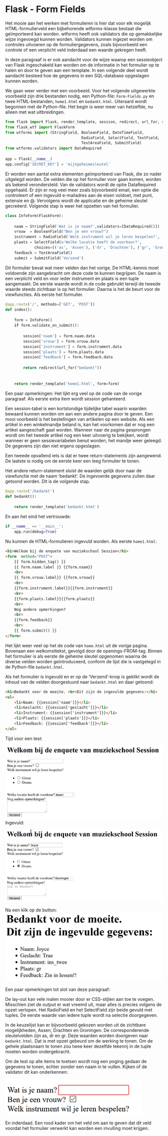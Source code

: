 # Flask - Form Fields

Het mooie aan het werken met formulieren is hier dat voor elk mogelijk HTML-formulierveld  een bijbehorende wtforms-klasse bestaat die geïmporteerd kan worden. wtforms heeft ook validators die op gemakkelijke wijze ingevoegd kunnen worden. Validators kunnen ingezet worden om controles uitvoeren op de formuliergegevens, zoals bijvoorbeeld een controle of een verplicht veld inderdaad een waarde gekregen heeft.

In deze paragraaf is er ook aandacht voor de wijze waarop een sessieobject van Flask ingeschakeld kan worden om de informatie in het formulier op te halen en door te geven aan een template.
In een volgende deel wordt aandacht besteed hoe de gegevens in een SQL-database opgeslagen kunnen worden.

We gaan weer verder met een voorbeeld.
Voor het volgende uitgewerkte voorbeeld zijn drie bestanden nodig, een Python-file: `Form-Fields.py` en twee HTML-bestanden, `home1.html` en `bedankt.html`.
Uiteraard wordt begonnen met de Python-file. Het begin is weer meer van hetzelfde, nu alleen met wat uitbreidingen.

```python
from flask import Flask, render_template, session, redirect, url_for, session
from flask_wtf import FlaskForm
from wtforms import (StringField, BooleanField, DateTimeField,
                     	          RadioField, SelectField, TextField,
                     	          TextAreaField, SubmitField)
from wtforms.validators import DataRequired

app = Flask(__name__)
app.config['SECRET_KEY'] = 'mijngeheimesleutel'
```

Er worden een aantal extra elementen geïmporteerd van Flask, die zo nader uitgelegd worden. De velden die op het formulier voor gaan komen, worden als bekend verondersteld. Van de validators wordt de optie DataRequired opgehaald. Er zijn er nog veel meer zoals bijvoorbeeld email, een optie die controleert of een ingevuld e-mailadres aan de eisen voldoet, met punt, extensie en @.
Vervolgens wordt de applicatie en de geheime sleutel gecreëerd.
Volgende stap is weer het opzetten van het formulier.

```python
class InfoForm(FlaskForm):
    
    naam = StringField('Wat is je naam?',validators=[DataRequired()])
    vrouw  = BooleanField("Ben je een vrouw?")
    instrument = RadioField('Welk instrument wil je leren bespelen?', 	choices=[('ins_een','Gitaar'),('ins_twee','Drums')])
    plaats = SelectField(u'Welke locatie heeft de voorkeur?',
             choices=[('as', 'Assen'), ('dr', 'Drachten'), ('gr', 'Groningen')])
    feedback = TextAreaField()
    submit = SubmitField('Verzend')
```

Dit formulier bevat wat meer velden dan het vorige. De HTML-kennis moet voldoende zijn aangebracht om deze code te kunnen begrijpen.
De naam is een verplicht veld en voor ieder instrument en plaats is een tuple aangemaakt. De eerste waarde wordt in de code gebruikt terwijl de tweede waarde steeds zichtbaar is op het formulier.
Daarna is het de beurt voor de viewfuncties. Als eerste het formulier.

```python
@app.route('/', methods=['GET', 'POST'])
def index():

    form = InfoForm()
    if form.validate_on_submit():
        
        session['naam'] = form.naam.data
        session['vrouw'] = form.vrouw.data
        session['instrument'] = form.instrument.data
        session['plaats'] = form.plaats.data
        session['feedback'] = form.feedback.data

        return redirect(url_for("bedankt"))


    return render_template('home1.html', form=form)
```

Een paar opmerkingen:
Het lijkt erg veel op de code van de vorige paragraaf. Als eerste extra item wordt session gehanteerd. 

Een session-tabel is een kortstondige tijdelijke tabel waarin waarden bewaard kunnen worden om aan een andere pagina door te geven. Een mooi voorbeeld is het bestellingen van artikelen op een website. Als een artikel in een winkelmandje beland is, kan het voorkomen dat er nog een artikel aangeschaft gaat worden. Wanneer naar de pagina gesprongen wordt om het tweede artikel nog een keer uitvoerig te bekijken, wordt wanneer er geen sessievariabelen benut worden, het mandje weer geleegd. De gegevens zijn dan niet ergens opgeslagen.

Een tweede opvallend iets is dat er twee return-statements zijn aangewend. De laatste is nodig om de eerste keer een leeg formulier te tonen. 

Het andere return-statement sluist de waarden gelijk door naar de viewfunctie met de naam ‘bedankt’. De ingevoerde gegevens zullen daar getoond worden. Dit is de volgende stap.

```python
@app.route('/bedankt')
def bedankt():

    return render_template('bedankt.html')
```


En aan het eind het vertrouwde:

```python
if __name__ == '__main__':
    app.run(debug=True)
```

Nu kunnen de HTML-formulieren ingevuld worden. Als eerste `home1.html`:

```html
<h1>Welkom bij de enquete van muziekschool Session</h1>
<form  method="POST">
    {{ form.hidden_tag() }}
    {{ form.naam.label }} {{form.naam}}
    <br>
    {{ form.vrouw.label}} {{form.vrouw}}
    <br>
    {{form.instrument.label}}{{form.instrument}}
    <br>
    {{form.plaats.label}}{{form.plaats}}
    <br>
    Nog andere opmerkingen?
    <br>
    {{form.feedback}}
    <br>
    {{ form.submit() }}
</form>
```
Het lijkt weer veel op het de code van `home.html` uit de vorige pagina. Bovenaan een welkomsttekst, gevolgd door de openings-FROM-tag.
Binnen het formulier is als eerste de geheime sleutel opgenomen waarna de diverse velden worden geïntroduceerd, conform de lijst die is vastgelegd in de Python-file 
`bedankt.html`.

Als het formulier is ingevuld en er op de ‘Verzend’-knop is geklikt wordt de inhoud van de velden doorgestuurd naar `bedankt.html` en daar getoond:

```html
<h1>Bedankt voor de moeite. <br>Dit zijn de ingevulde gegevens:</h1>
<ul>
    <li>Naam: {{session['naam']}}</li>
    <li>Geslacht: {{session['geslacht']}}</li>
    <li>Instrument: {{session['instrument']}}</li>
    <li>Plaats: {{session['plaats']}}</li>
    <li>Feedback: {{session['feedback']}}</li>
</ul>
```

Tijd voor een test:

![de enquete op home1.html](imgs/enquete-muziek.png)
Ingevuld:

![home1.html met ingevulde enquete](imgs/enquete-muziek-ingevuld.png)

Na een klik op de button:
![bedankt.html met daarin de ingevulde waarden van de enquete](imgs/enquete-muziek-na-button.png)

Een paar opmerkingen tot slot van deze paragraaf:

 De lay-out kan vele malen mooier door er CSS-stijlen aan toe te voegen. 
Misschien ziet de output er wat vreemd uit, maar alles is precies volgens de opzet verlopen. Het RadioField en het SelectField zijn beide gevuld met tuples. De eerste waarde van iedere tuple wordt na selectie doorgegeven. 

In de keuzelijst kan er bijvoorbeeld gekozen worden uit de zichtbare mogelijkheden, Assen, Drachten en Groningen. De corresponderende sleutelvelden zijn as, dr en gr. Deze waarden worden doorgeven naar `bedankt.html`. Dat is met opzet gebeurd om de werking te tonen. Om de gehele plaatsnaam te tonen zou twee keer dezelfde tekenrij in de tuple moeten worden ondergebracht. 

Om de test op alle items te toetsen wordt nog een poging gedaan de gegevens te tonen, echter zonder een naam in te vullen. Kijken of de validator dit kan onderkennen:

![als je geen naam invult werkt het niet](imgs/enquete-muziek-validator.png)

En inderdaad. Een rood kader om het veld om aan te geven dat dit veld voordat het formulier verwerkt kan worden een invulling moet krijgen.
